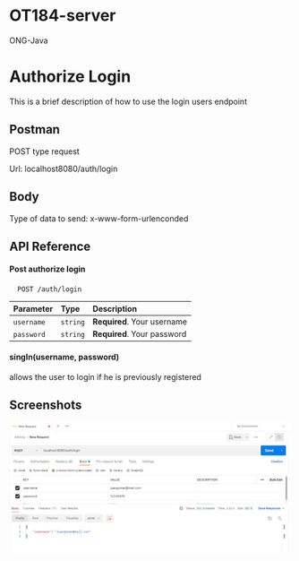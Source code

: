 # OT184-server
ONG-Java


# Authorize Login

This is a brief description of how to use the login users endpoint

## Postman
POST type request

Url: localhost8080/auth/login
## Body
Type of data to send: x-www-form-urlenconded
## API Reference

#### Post authorize login

```http
  POST /auth/login
```

| Parameter | Type     | Description                |
| :-------- | :------- | :------------------------- |
| `username` | `string` | **Required**. Your username |
| `password` | `string` | **Required**. Your password |


#### singIn(username, password)

allows the user to login if he is previously registered

## Screenshots

![App Screenshot](https://github.com/alkemyTech/OT184-server/blob/OT184-29-welcome_email_template_integration/src/main/resources/static/successful%20authentication.png?raw=true)
